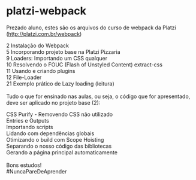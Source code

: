 # platzi-webpack

Prezado aluno, estes são os arquivos do curso de webpack da Platzi (http://platzi.com.br/webpack)

2	Instalação do Webpack <br>
5	Incorporando projeto base na Platzi Pizzaria	 <br>
9	Loaders: Importando um CSS qualquer <br>
10	Resolvendo o FOUC (Flash of Unstyled Content) extract-css <br>
11	Usando e criando plugins <br>
12	File-Loader <br>
21 Exemplo prático de Lazy loading  (leitura) <br>
 <br>
Tudo o que for ensinado nas aulas, ou seja, o código que for apresentado, deve ser aplicado no projeto base (2): <br>

CSS Purify - Removendo CSS não utilizado <br>
Entries e Outputs <br>
Importando scripts <br>
Lidando com dependências globais <br>
Otimizando o build com Scope Hoisting <br>
Separando o nosso código das bibliotecas <br>
Gerando a página principal automaticamente
 <br>
  <br>
Bons estudos! <br>
#NuncaPareDeAprender

